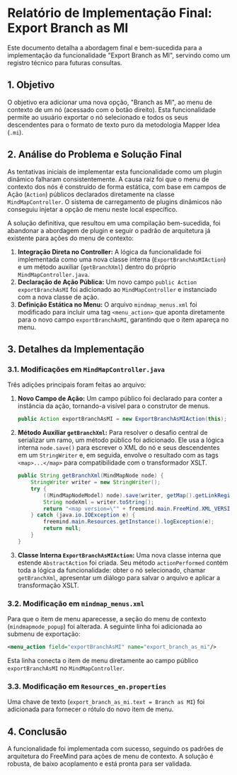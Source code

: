 # Relatório de Implementação Final: Export Branch as MI

Este documento detalha a abordagem final e bem-sucedida para a implementação da funcionalidade "Export Branch as MI", servindo como um registro técnico para futuras consultas.

## 1. Objetivo

O objetivo era adicionar uma nova opção, "Branch as MI", ao menu de contexto de um nó (acessado com o botão direito). Esta funcionalidade permite ao usuário exportar o nó selecionado e todos os seus descendentes para o formato de texto puro da metodologia Mapper Idea (`.mi`).

## 2. Análise do Problema e Solução Final

As tentativas iniciais de implementar esta funcionalidade como um plugin dinâmico falharam consistentemente. A causa raiz foi que o menu de contexto dos nós é construído de forma estática, com base em campos de Ação (`Action`) públicos declarados diretamente na classe `MindMapController`. O sistema de carregamento de plugins dinâmicos não conseguiu injetar a opção de menu neste local específico.

A solução definitiva, que resultou em uma compilação bem-sucedida, foi abandonar a abordagem de plugin e seguir o padrão de arquitetura já existente para ações do menu de contexto:

1.  **Integração Direta no Controller:** A lógica da funcionalidade foi implementada como uma nova classe interna (`ExportBranchAsMIAction`) e um método auxiliar (`getBranchXml`) dentro do próprio `MindMapController.java`.
2.  **Declaração de Ação Pública:** Um novo campo `public Action exportBranchAsMI` foi adicionado ao `MindMapController` e instanciado com a nova classe de ação.
3.  **Definição Estática no Menu:** O arquivo `mindmap_menus.xml` foi modificado para incluir uma tag `<menu_action>` que aponta diretamente para o novo campo `exportBranchAsMI`, garantindo que o item apareça no menu.

## 3. Detalhes da Implementação

### 3.1. Modificações em `MindMapController.java`

Três adições principais foram feitas ao arquivo:

1.  **Novo Campo de Ação:** Um campo público foi declarado para conter a instância da ação, tornando-a visível para o construtor de menus.
    ```java
    public Action exportBranchAsMI = new ExportBranchAsMIAction(this);
    ```

2.  **Método Auxiliar `getBranchXml`:** Para resolver o desafio central de serializar um ramo, um método público foi adicionado. Ele usa a lógica interna `node.save()` para escrever o XML do nó e seus descendentes em um `StringWriter` e, em seguida, envolve o resultado com as tags `<map>...</map>` para compatibilidade com o transformador XSLT.
    ```java
    public String getBranchXml(MindMapNode node) {
        StringWriter writer = new StringWriter();
        try {
            ((MindMapNodeModel) node).save(writer, getMap().getLinkRegistry(), true, true);
            String nodeXml = writer.toString();
            return "<map version=\"" + freemind.main.FreeMind.XML_VERSION + "\">" + nodeXml + "</map>";
        } catch (java.io.IOException e) {
            freemind.main.Resources.getInstance().logException(e);
            return null;
        }
    }
    ```

3.  **Classe Interna `ExportBranchAsMIAction`:** Uma nova classe interna que estende `AbstractAction` foi criada. Seu método `actionPerformed` contém toda a lógica da funcionalidade: obter o nó selecionado, chamar `getBranchXml`, apresentar um diálogo para salvar o arquivo e aplicar a transformação XSLT.

### 3.2. Modificação em `mindmap_menus.xml`

Para que o item de menu aparecesse, a seção do menu de contexto (`mindmapmode_popup`) foi alterada. A seguinte linha foi adicionada ao submenu de exportação:

```xml
<menu_action field="exportBranchAsMI" name="export_branch_as_mi"/>
```

Esta linha conecta o item de menu diretamente ao campo público `exportBranchAsMI` no `MindMapController`.

### 3.3. Modificação em `Resources_en.properties`

Uma chave de texto (`export_branch_as_mi.text = Branch as MI`) foi adicionada para fornecer o rótulo do novo item de menu.

## 4. Conclusão

A funcionalidade foi implementada com sucesso, seguindo os padrões de arquitetura do FreeMind para ações de menu de contexto. A solução é robusta, de baixo acoplamento e está pronta para ser validada.